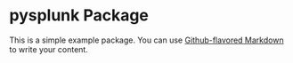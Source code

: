 # pysplunk Package

This is a simple example package. You can use
[Github-flavored Markdown](https://guides.github.com/features/mastering-markdown/)
to write your content.